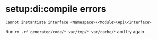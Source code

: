 # setup:di:compile errors

```console
Cannot instantiate interface <Namespace>\<Module>\Api\<Interface>
```

Run `rm -rf generated/code/* var/tmp/* var/cache/*` and try again